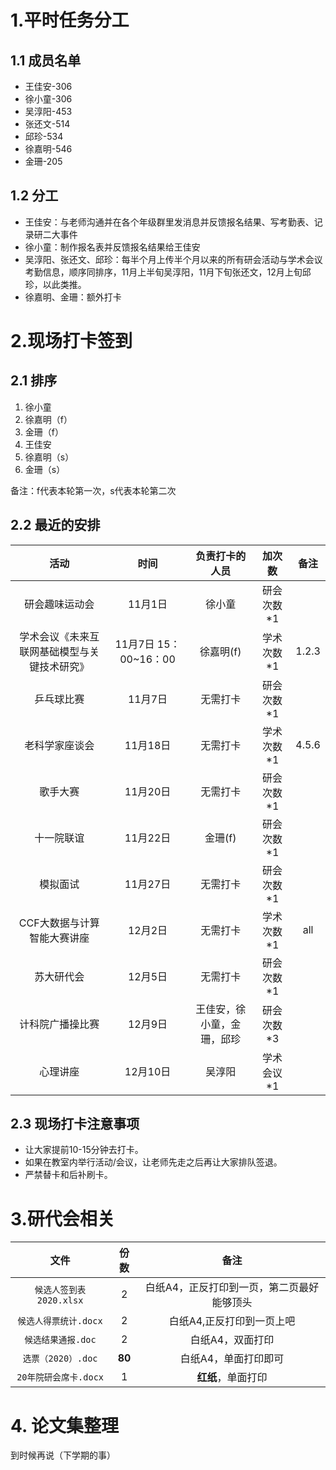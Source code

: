 
# 1.平时任务分工
## 1.1 成员名单
- 王佳安-306  
- 徐小童-306  
- 吴淳阳-453    
- 张还文-514  
- 邱珍-534  
- 徐嘉明-546  
- 金珊-205  

## 1.2 分工
- 王佳安：与老师沟通并在各个年级群里发消息并反馈报名结果、写考勤表、记录研二大事件
- 徐小童：制作报名表并反馈报名结果给王佳安
- 吴淳阳、张还文、邱珍：每半个月上传半个月以来的所有研会活动与学术会议考勤信息，顺序同排序，11月上半旬吴淳阳，11月下旬张还文，12月上旬邱珍，以此类推。
- 徐嘉明、金珊：额外打卡


# 2.现场打卡签到
## 2.1 排序
1. 徐小童
2. 徐嘉明（f）
3. 金珊（f）
4. 王佳安
5. 徐嘉明（s）
6. 金珊（s）  
   
备注：f代表本轮第一次，s代表本轮第二次

## 2.2 最近的安排
| 活动 | 时间 | 负责打卡的人员 | 加次数 |备注|
| :---: | :---: | :---: | :---: | :---: |
|研会趣味运动会|11月1日|徐小童|研会次数*1|
|学术会议《未来互联网基础模型与关键技术研究》|11月7日 15：00~16：00|徐嘉明(f)|学术次数*1|1.2.3|
|乒乓球比赛|11月7日|无需打卡|研会次数*1||
|老科学家座谈会|11月18日|无需打卡|学术次数*1|4.5.6|
|歌手大赛|11月20日|无需打卡|研会次数*1||
|十一院联谊|11月22日|金珊(f)|研会次数*1||
|模拟面试|11月27日|无需打卡|研会次数*1||
|CCF大数据与计算智能大赛讲座|12月2日|无需打卡|学术次数*1|all|
|苏大研代会|12月5日|无需打卡|研会次数*1||
|计科院广播操比赛|12月9日|王佳安，徐小童，金珊，邱珍|研会次数*3||
|心理讲座|12月10日|吴淳阳|学术会议*1||


## 2.3 现场打卡注意事项
- 让大家提前10-15分钟去打卡。
- 如果在教室内举行活动/会议，让老师先走之后再让大家排队签退。
- 严禁替卡和后补刷卡。

# 3.研代会相关
| 文件 | 份数 | 备注|
| :---: | :---: | :---: |
|`候选人签到表2020.xlsx`|2|白纸A4，正反打印到一页，第二页最好能够顶头|
|`候选人得票统计.docx`|2|白纸A4,正反打印到一页上吧|
|`候选结果通报.doc`|2|白纸A4，双面打印|
|`选票（2020）.doc`|**80**|白纸A4，单面打印即可|
|`20年院研会席卡.docx`|1|**红纸**，单面打印|


# 4. 论文集整理
到时候再说（下学期的事）


